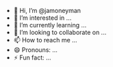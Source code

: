 - 👋 Hi, I’m @jamoneyman
- 👀 I’m interested in ...
- 🌱 I’m currently learning ...
- 💞️ I’m looking to collaborate on ...
- 📫 How to reach me ...
- 😄 Pronouns: ...
- ⚡ Fun fact: ...

<!---
jamoneyman/jamoneyman is a ✨ special ✨ repository because its `README.md` (this file) appears on your GitHub profile.
You can click the Preview link to take a look at your changes.
--->
